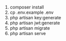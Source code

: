 1. composer install
2. cp .env.example .env
3. php artisan key:generate
4. php artisan jwt:generate
5. php artisan migrate
6. php artisan serve
